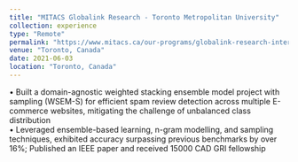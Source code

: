 ```yaml
---
title: "MITACS Globalink Research - Toronto Metropolitan University"
collection: experience
type: "Remote"
permalink: "https://www.mitacs.ca/our-programs/globalink-research-internship-students/"
venue: "Toronto, Canada"
date: 2021-06-03
location: "Toronto, Canada"
---
```


• Built a domain-agnostic weighted stacking ensemble model project with sampling (WSEM-S) for efficient spam
review detection across multiple E-commerce websites, mitigating the challenge of unbalanced class distribution <br>
• Leveraged ensemble-based learning, n-gram modelling, and sampling techniques, exhibited accuracy surpassing
previous benchmarks by over 16%; Published an IEEE paper and received 15000 CAD GRI fellowship


